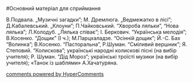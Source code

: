 <div id="hypercomments_widget" class="js-hypercomments-widget invisible"></div>


#Основний матеріал для сприймання

В.Подвала. „Музичні загадки”; М. Дремлюга. „Ведмежатко в лісі”; Д.Кабалевський. „Клоуни”; П.Чайковський. “Хвороба ляльки”, “Нова лялька”; Л.Колодуб. „Лялька співає”; І. Беркович. “Українська мелодія”; В.Косенко. “Дощик” (І ч.); М.Парцхаладзе. “Осінній дощик”; Й.-С. Бах “Волинка”; В.Косенко. “Пасторальна”, Р.Шуман. “Сміливий вершник”; Я. Степовий. “Колискова”; українські народні колискові пісні (на вибір учителя); Р. Шуман. “Дід Мороз”; українські троїсті музики (на вибір учителя); «Танок із шаблями» А.Хачатуряна.

<div class="js-hypercomments-container">
    <a href="http://hypercomments.com" class="hc-link" title="comments widget">comments powered by HyperComments</a>
</div>